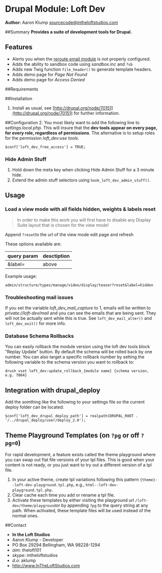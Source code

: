 # Drupal Module: Loft Dev
**Author:** Aaron Klump  <sourcecode@intheloftstudios.com>

##Summary
**Provides a suite of development tools for Drupal.**

## Features

* Alerts you when the [reroute email module]() is not properly configured.
* Adds the ability to sandbox code using _sandbox.inc_ and `?sb`
* Adds new Twig function `file_header()` to generate template headers.
* Adds demo page for _Page Not Found_
* Adds demo page for _Access Denied_

##Requirements

##Installation
1. Install as usual, see [http://drupal.org/node/70151](http://drupal.org/node/70151) for further information.

##Configuration
2. You most likely want to add the following line to _settings.local.php_.  This will insure that the **dev tools appear on every page, for every role, regardless of permissions**.  The alternative is to setup roles for the permission _loft_dev:use tools_.

    $conf['loft_dev_free_access'] = TRUE;

### Hide Admin Stuff
1. Hold down the meta key when clicking Hide Admin Stuff for a 3 minute hide.
1. Extend the admin stuff selectors using `hook_loft_dev_admin_stuff()`.

## Usage

### Load a view mode with all fields hidden, weights & labels reset
> In order to make this work you will first have to disable any Display Suite layout that is chosen for the view mode!

Append `?reset`to the url of the view mode edit page and refresh

These options available are:

| query param | desctiption |
|----------|----------|
| &label= | above|inline|hidden |

Example usage:

    admin/structure/types/manage/video/display/teaser?reset&label=hidden

### Troubleshooting mail issues

If you set the variable _loft_dev_mail_capture_ to 1, emails will be written to _private://loft-dev/mail_ and you can see the emails that are being sent.  They will not be actually sent while this is true.  See `loft_dev_mail_alter()` and `loft_dev_exit()` for more info.

### Database Schema Rollbacks

You can easily rollback the module version using the loft dev tools block "Replay Update" button.  By default the schema will be rolled back by one number.  You can also target a specific rollback number by setting the following variable to the schema version you want to rollback to:

    drush vset loft_dev:update_rollback_{module name} {schema version, e.g. 7004}


## Integration with drupal_deploy

Add the somthing like the following to your settings file so the current deploy folder can be located:

    $conf['loft_dev_drupal_deploy_path'] = realpath(DRUPAL_ROOT . '/../drupal_deploy/user/deploy_2.0');
    
## Theme Playground Templates (on `?pg` or off `?pg=0`)

For rapid development, a feature exists called the theme playground where you can swap out flat file versions of your tpl files.  This is good when your content is not ready, or you just want to try out a different version of a tpl file.

1. In your active theme, create tpl variations following this pattern `{theme}--loft-dev-playground.tpl.php`, e.g., `html--loft-dev-playground.tpl.php`.
1. Clear cache each time you add or rename a tpl file.
1. Activate these templates by either visiting the playground url `/loft-dev/theme/playground`or by appending `?pg` to the query string at any path.  When activated, these template files will be used instead of the normal ones.

##Contact
* **In the Loft Studios**
* Aaron Klump - Developer
* PO Box 29294 Bellingham, WA 98228-1294
* _aim_: theloft101
* _skype_: intheloftstudios
* _d.o_: aklump
* <http://www.InTheLoftStudios.com>
